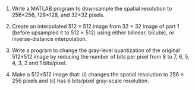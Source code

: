 1. Write a MATLAB program to downsample the spatial resolution to 256×256, 128×128, and 32×32 pixels. 

2. Create an interpolated 512 × 512 image from 32 × 32 image of part 1 (before upsampled it to 512 × 512) using either bilinear, bicubic, or inverse-distance interpolation.

3. Write a program to change the gray-level quantization of the original 512×512 image by reducing the number of bits per pixel from 8 to 7, 6, 5, 4, 3, 2 and 1 bits/pixel. 

4. Make a 512×512 image that: (i) changes the spatial resolution to 256 × 256 pixels and (ii) has 6 bits/pixel gray-scale resolution. 
